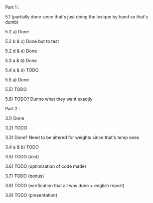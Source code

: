 Part 1 :

5.1 (partially done since that's just doing the lexique by hand so that's dumb)


5.2 a) Done

5.2 b & c) Done but to test

5.2 d & e) Done


5.3 a & b) Done


5.4 a & b) TODO


5.5 a) Done

5.5) TODO

5.6) TODO? Dunno what they want exactly


Part 2 :

3.1) Done

3.2) TODO

3.3) Done? Need to be altered for weights since that's temp ones

3.4 a & b) TODO

3.5) TODO (test)

3.6) TODO (optimisation of code made)

3.7) TODO (bonus)

3.8) TODO (verification that all was done + english report)

3.9) TODO (presentation)
